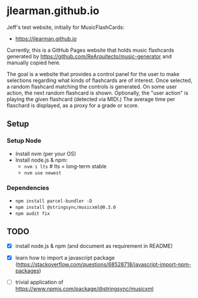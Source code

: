 # jlearman.github.io
Jeff's test website, initially for MusicFlashCards:
- https://jlearman.github.io

Currently, this is a GitHub Pages website that holds music flashcards generated by
https://github.com/ReArquitecto/music-generator and manually copied here.

The goal is a website that provides a control panel for the user to make selections
regarding what kinds of flashcards are of interest.  Once selected, a random flashcard
matching the controls is generated.  On some user action, the next random flashcard is
shown.  Optionally, the "user action" is playing the given flashcard (detected via MIDI.)
The average time per flaschard is displayed, as a proxy for a grade or score.

## Setup

### Setup Node
- Install nvm (per your OS)
- Install node.js & npm:
  - `nvm i lts` # lts = long-term stable
  - `nvm use newest`

### Dependencies
- `npm install parcel-bundler -D`
- `npm install @stringsync/musicxml@0.3.0`
- `npm audit fix`

## TODO

- [x] install node.js & npm (and document as requirement in README)
- [x] learn how to import a javascript package (https://stackoverflow.com/questions/68528718/javascript-import-npm-packages)
- [ ] trivial application of https://www.npmjs.com/package/@stringsync/musicxml

